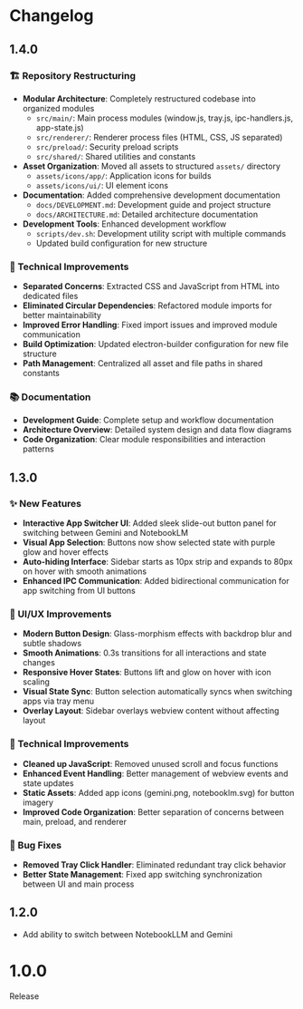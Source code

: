 # Changelog

## 1.4.0

### 🏗️ Repository Restructuring

- **Modular Architecture**: Completely restructured codebase into organized modules
  - `src/main/`: Main process modules (window.js, tray.js, ipc-handlers.js, app-state.js)
  - `src/renderer/`: Renderer process files (HTML, CSS, JS separated)
  - `src/preload/`: Security preload scripts
  - `src/shared/`: Shared utilities and constants
- **Asset Organization**: Moved all assets to structured `assets/` directory
  - `assets/icons/app/`: Application icons for builds
  - `assets/icons/ui/`: UI element icons
- **Documentation**: Added comprehensive development documentation
  - `docs/DEVELOPMENT.md`: Development guide and project structure
  - `docs/ARCHITECTURE.md`: Detailed architecture documentation
- **Development Tools**: Enhanced development workflow
  - `scripts/dev.sh`: Development utility script with multiple commands
  - Updated build configuration for new structure

### 🔧 Technical Improvements

- **Separated Concerns**: Extracted CSS and JavaScript from HTML into dedicated files
- **Eliminated Circular Dependencies**: Refactored module imports for better maintainability
- **Improved Error Handling**: Fixed import issues and improved module communication
- **Build Optimization**: Updated electron-builder configuration for new file structure
- **Path Management**: Centralized all asset and file paths in shared constants

### 📚 Documentation

- **Development Guide**: Complete setup and workflow documentation
- **Architecture Overview**: Detailed system design and data flow diagrams
- **Code Organization**: Clear module responsibilities and interaction patterns

## 1.3.0

### ✨ New Features

- **Interactive App Switcher UI**: Added sleek slide-out button panel for switching between Gemini and NotebookLM
- **Visual App Selection**: Buttons now show selected state with purple glow and hover effects
- **Auto-hiding Interface**: Sidebar starts as 10px strip and expands to 80px on hover with smooth animations
- **Enhanced IPC Communication**: Added bidirectional communication for app switching from UI buttons

### 🎨 UI/UX Improvements

- **Modern Button Design**: Glass-morphism effects with backdrop blur and subtle shadows
- **Smooth Animations**: 0.3s transitions for all interactions and state changes
- **Responsive Hover States**: Buttons lift and glow on hover with icon scaling
- **Visual State Sync**: Button selection automatically syncs when switching apps via tray menu
- **Overlay Layout**: Sidebar overlays webview content without affecting layout

### 🔧 Technical Improvements

- **Cleaned up JavaScript**: Removed unused scroll and focus functions
- **Enhanced Event Handling**: Better management of webview events and state updates
- **Static Assets**: Added app icons (gemini.png, notebooklm.svg) for button imagery
- **Improved Code Organization**: Better separation of concerns between main, preload, and renderer

### 🐛 Bug Fixes

- **Removed Tray Click Handler**: Eliminated redundant tray click behavior
- **Better State Management**: Fixed app switching synchronization between UI and main process

## 1.2.0

- Add ability to switch between NotebookLLM and Gemini

# 1.0.0

Release
